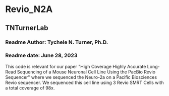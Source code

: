 # Revio_N2A

## TNTurnerLab

### Readme Author: Tychele N. Turner, Ph.D.
### Readme date: June 28, 2023

This code is relevant for our paper "High Coverage Highly Accurate Long-Read Sequencing of a Mouse Neuronal Cell Line Using the PacBio Revio Sequencer" where we sequenced the Neuro-2a on a Pacific Biosciences Revio sequencer. We sequenced this cell line using 3 Revio SMRT Cells with a total coverage of 98x.

